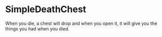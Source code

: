 # SimpleDeathChest
When you die, a chest will drop and when you open it, it will give you the things you had when you died. 
